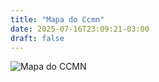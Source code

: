 ```yaml
---
title: "Mapa do Ccmn"
date: 2025-07-16T23:09:21-03:00
draft: false
---
```


![Mapa do CCMN](/img/ccmn_mapa.jpg)

